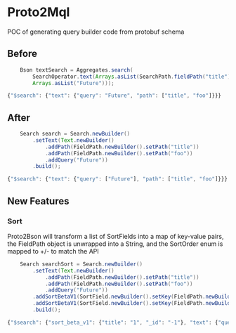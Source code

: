 # Proto2Mql

POC of generating query builder code from protobuf schema

## Before
```java
    Bson textSearch = Aggregates.search(
        SearchOperator.text(Arrays.asList(SearchPath.fieldPath("title"), SearchPath.fieldPath("foo")),
        Arrays.asList("Future")));
```

```javascript
{"$search": {"text": {"query": "Future", "path": ["title", "foo"]}}}
```


## After
```java
    Search search = Search.newBuilder()
        .setText(Text.newBuilder()
            .addPath(FieldPath.newBuilder().setPath("title"))
            .addPath(FieldPath.newBuilder().setPath("foo"))
            .addQuery("Future"))
        .build();
```

```javascript
{"$search": {"text": {"query": ["Future"], "path": ["title", "foo"]}}}
```


## New Features

### Sort
Proto2Bson will transform a list of SortFields into a map of key-value pairs,
the FieldPath object is unwrapped into a String,
and the SortOrder enum is mapped to +/- to match the API
```java
    Search searchSort = Search.newBuilder()
        .setText(Text.newBuilder()
            .addPath(FieldPath.newBuilder().setPath("title"))
            .addPath(FieldPath.newBuilder().setPath("foo"))
            .addQuery("Future"))
        .addSortBetaV1(SortField.newBuilder().setKey(FieldPath.newBuilder().setPath("title")).setValue(SortOrder.ASC))
        .addSortBetaV1(SortField.newBuilder().setKey(FieldPath.newBuilder().setPath("_id")).setValue(SortOrder.DESC))
        .build();
```

```javascript
{"$search": {"sort_beta_v1": {"title": "1", "_id": "-1"}, "text": {"query": ["Future"], "path": ["title", "foo"]}}}
```